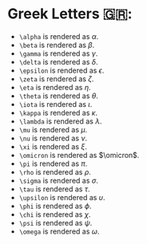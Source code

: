 # Greek Letters 🇬🇷:

- `\alpha` is rendered as $\alpha$.
- `\beta` is rendered as $\beta$.
- `\gamma` is rendered as $\gamma$.
- `\delta` is rendered as $\delta$.
- `\epsilon` is rendered as $\epsilon$.
- `\zeta` is rendered as $\zeta$.
- `\eta` is rendered as $\eta$.
- `\theta` is rendered as $\theta$.
- `\iota` is rendered as $\iota$.
- `\kappa` is rendered as $\kappa$.
- `\lambda` is rendered as $\lambda$.
- `\mu` is rendered as $\mu$.
- `\nu` is rendered as $\nu$.
- `\xi` is rendered as $\xi$.
- `\omicron` is rendered as $\omicron$.
- `\pi` is rendered as $\pi$.
- `\rho` is rendered as $\rho$.
- `\sigma` is rendered as $\sigma$.
- `\tau` is rendered as $\tau$.
- `\upsilon` is rendered as $\upsilon$.
- `\phi` is rendered as $\phi$.
- `\chi` is rendered as $\chi$.
- `\psi` is rendered as $\psi$.
- `\omega` is rendered as $\omega$.
